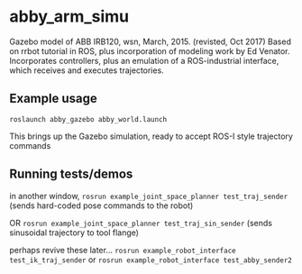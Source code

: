 # abby_arm_simu

Gazebo model of ABB IRB120, wsn, March, 2015.  (revisted, Oct 2017)
Based on rrbot tutorial in ROS, plus incorporation of modeling work by Ed Venator.
Incorporates controllers, plus an emulation of a ROS-industrial interface, which receives and executes trajectories.

## Example usage
`roslaunch abby_gazebo abby_world.launch` 

This brings up the Gazebo simulation, ready to accept ROS-I style trajectory commands

## Running tests/demos
in another window,
`rosrun example_joint_space_planner test_traj_sender`
(sends hard-coded pose commands to the robot)

OR
`rosrun example_joint_space_planner test_traj_sin_sender`
(sends sinusoidal trajectory to tool flange)


perhaps revive these later...
`rosrun example_robot_interface test_ik_traj_sender`
or
`rosrun example_robot_interface test_abby_sender2` 



    
